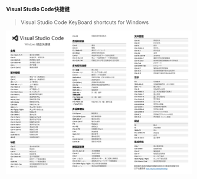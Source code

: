 #### Visual Studio Code快捷键

> Visual Studio Code KeyBoard shortcuts for Windows


![创建应用](assets/vsc.jpg ":size=60%")